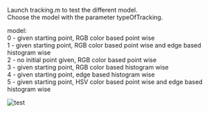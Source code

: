 Launch tracking.m to test the different model.  
Choose the model with the parameter typeOfTracking.  

model:  
0 - given starting point, RGB color based point wise  
1 - given starting point, RGB color based point wise and edge based histogram wise  
2 - no initial point given, RGB color based point wise  
3 - given starting point, RGB color based histogram wise  
4 - given starting point, edge based histogram wise  
5 - given starting point, HSV color based point wise and edge based histogram wise  

![test](img/point_test.gif)


